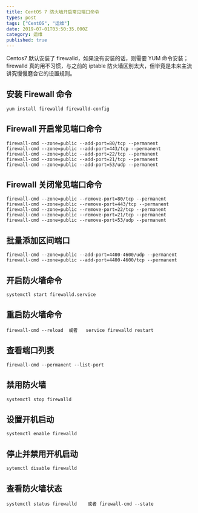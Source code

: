 ```yaml
---
title: CentOS 7 防火墙开启常见端口命令
types: post
tags: ["CentOS", "运维"]
date: 2019-07-01T03:50:35.000Z
category: 运维
published: true
---
```


Centos7 默认安装了 firewalld，如果没有安装的话，则需要 YUM 命令安装；firewalld 真的用不习惯，与之前的 iptable 防火墙区别太大，但毕竟是未来主流讲究慢慢磨合它的设置规则。

<a name="4aaf5d24"></a>
## 安装 Firewall 命令
```shell
yum install firewalld firewalld-config
```

<a name="e49f88df"></a>
## Firewall 开启常见端口命令
```shell
firewall-cmd --zone=public --add-port=80/tcp --permanent
firewall-cmd --zone=public --add-port=443/tcp --permanent
firewall-cmd --zone=public --add-port=22/tcp --permanent
firewall-cmd --zone=public --add-port=21/tcp --permanent
firewall-cmd --zone=public --add-port=53/udp --permanent
```

<a name="96bfd945"></a>
## Firewall 关闭常见端口命令
```shell
firewall-cmd --zone=public --remove-port=80/tcp --permanent
firewall-cmd --zone=public --remove-port=443/tcp --permanent
firewall-cmd --zone=public --remove-port=22/tcp --permanent
firewall-cmd --zone=public --remove-port=21/tcp --permanent
firewall-cmd --zone=public --remove-port=53/udp --permanent
```

<a name="c9769260"></a>
## 批量添加区间端口
```shell
firewall-cmd --zone=public --add-port=4400-4600/udp --permanent
firewall-cmd --zone=public --add-port=4400-4600/tcp --permanent
```

<a name="d4b16b51"></a>
## 开启防火墙命令
```shell
systemctl start firewalld.service
```

<a name="3f64273c"></a>
## 重启防火墙命令
```shell
firewall-cmd --reload  或者   service firewalld restart
```

<a name="b9750533"></a>
## 查看端口列表
```shell
firewall-cmd --permanent --list-port
```

<a name="880fde70"></a>
## 禁用防火墙
```shell
systemctl stop firewalld
```

<a name="4b9f9f02"></a>
## 设置开机启动
```shell
systemctl enable firewalld
```

<a name="8070c2ee"></a>
## 停止并禁用开机启动
```shell
sytemctl disable firewalld
```

<a name="45d9d51f"></a>
## 查看防火墙状态
```shell
systemctl status firewalld    或者 firewall-cmd --state
```


